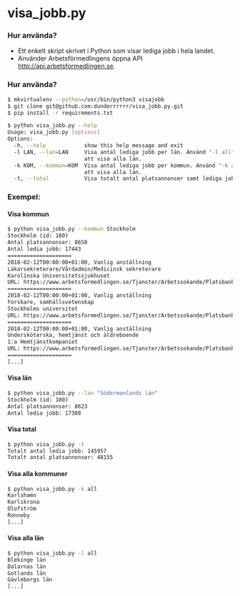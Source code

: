 # visa_jobb.py
### Hur använda?
  - Ett enkelt skript skrivet i Python som visar lediga jobb i hela landet.
  - Använder Arbetsförmedlingens öppna API http://api.arbetsformedlingen.se.

### Hur använda?
```sh
$ mkvirtualenv --python=/usr/bin/python3 visajobb
$ git clone git@github.com:dunderrrrrr/visa_jobb.py.git
$ pip install -r requirements.txt
```
```sh
$ python visa_jobb.py --help
Usage: visa_jobb.py [options]
Options:
  -h, --help            show this help message and exit
  -l LAN, --lan=LAN     Visa antal lediga jobb per län. Använd "-l all" för
                        att visa alla län.
  -k KOM, --kommun=KOM  Visa antal lediga jobb per kommun. Använd "-k all" för
                        att visa alla län.
  -t, --total           Visa totalt antal platsannonser samt lediga jobb.
```
### Exempel:
#### Visa kommun
```sh
$ python visa_jobb.py --kommun Stockholm
Stockholm (id: 180)
Antal platsannonser: 8658
Antal ledia jobb: 17443
====================
2018-02-12T00:00:00+01:00, Vanlig anställning
Läkarsekreterare/Vårdadmin/Medicinsk sekreterare
Karolinska Universitetssjukhuset
URL: https://www.arbetsformedlingen.se/Tjanster/Arbetssokande/Platsbanken/annonser/7515021
====================
2018-02-12T00:00:00+01:00, Vanlig anställning
Forskare, samhällsvetenskap
Stockholms universitet
URL: https://www.arbetsformedlingen.se/Tjanster/Arbetssokande/Platsbanken/annonser/7515346
====================
2018-02-12T00:00:00+01:00, Vanlig anställning
Undersköterska, hemtjänst och äldreboende
1:a Hemtjänstkompaniet
URL: https://www.arbetsformedlingen.se/Tjanster/Arbetssokande/Platsbanken/annonser/7538410
====================
[...]
```
#### Visa län
```sh
$ python visa_jobb.py --lan "Södermanlands län"
Stockholm (id: 180)
Antal platsannonser: 8623
Antal ledia jobb: 17388
```
#### Visa total
```sh
$ python visa_jobb.py -t
Totalt antal ledia jobb: 145957
Totalt antal platsannonser: 48155
```
#### Visa alla kommuner
```sh
$ python visa_jobb.py -k all
Karlshamn
Karlskrona
Olofström
Ronneby
[...]
```
#### Visa alla län
```sh
$ python visa_jobb.py -l all
Blekinge län
Dalarnas län
Gotlands län
Gävleborgs län
[...]
```
